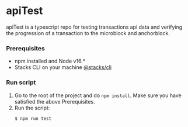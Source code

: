 # apiTest
apiTest is a typescript repo for testing transactions api data and verifying the progression of a transaction to the microblock and anchorblock.

### Prerequisites

- npm installed and Node v16.*
- Stacks CLI on your machine [@stacks/cli](https://www.npmjs.com/package/@stacks/cli)

### Run script
1. Go to the root of the project and do `npm install`. Make sure you have satisfied the above Prerequisites.
2. Run the script:
    ```sh
    $ npm run test
    ```
